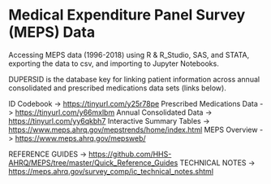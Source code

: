 # Medical Expenditure Panel Survey (MEPS) Data 
Accessing MEPS data (1996-2018) using R & R_Studio, SAS, and STATA, exporting the data to csv, and importing to Jupyter Notebooks.

DUPERSID is the database key for linking patient information across annual consolidated and prescribed medications data sets (links below).

ID Codebook -> https://tinyurl.com/y25r78pe
Prescribed Medications Data -> https://tinyurl.com/y66mxlbm
Annual Consolidated Data -> https://tinyurl.com/yy6qkbh7 
Interactive Summary Tables -> https://www.meps.ahrq.gov/mepstrends/home/index.html 
MEPS Overview -> https://www.meps.ahrq.gov/mepsweb/ 

REFERENCE GUIDES -> https://github.com/HHS-AHRQ/MEPS/tree/master/Quick_Reference_Guides
TECHNICAL NOTES -> https://meps.ahrq.gov/survey_comp/ic_technical_notes.shtml
